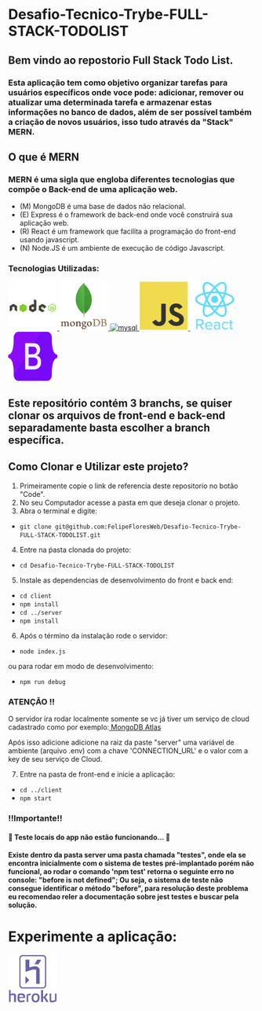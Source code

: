 <h1> Desafio-Tecnico-Trybe-FULL-STACK-TODOLIST </h1>


<h2> Bem vindo ao repostorio Full Stack Todo List.</h2>
<h3> Esta aplicação tem como objetivo organizar tarefas para usuários específicos onde voce pode: adicionar, remover ou atualizar uma determinada
tarefa e armazenar estas informações no banco de dados, além de ser possível também a criação de novos usuários, isso tudo através da "Stack" MERN.</h3>

<h2> O que é MERN </h2>
<h3>MERN é uma sigla que engloba diferentes tecnologias que compõe o Back-end de uma aplicação web.</h3>
<ul>
<li>(M) MongoDB é uma base de dados não relacional.</li>
<li>(E) Express é o framework de back-end onde você construirá sua aplicação web.</li>
<li>(R) React é um framework que facilita a programação do front-end usando javascript.</li>
<li>(N) Node.JS é um ambiente de execução de código Javascript.</li>
</ul>
<h3>Tecnologias Utilizadas:</h3>

<p align="left">
  <a href="https://nodejs.org/en/" target="_blank">
  <img src="https://raw.githubusercontent.com/devicons/devicon/master/icons/nodejs/nodejs-original-wordmark.svg" alt="node" width="100" height="100"/>
  </a>
  <a href="https://www.mongodb.com/" target="_blank">
  <img src="https://raw.githubusercontent.com/devicons/devicon/master/icons/mongodb/mongodb-original-wordmark.svg" alt="mongoDb" width="100" height="100"/>
  </a>
  <a href="https://expressjs.com/" target="_blank">
  <img src="https://w7.pngwing.com/pngs/212/722/png-transparent-web-development-express-js-javascript-software-framework-laravel-world-wide-web-purple-blue-text.png" alt="mysql" width="200" height="100"/>
  </a>
  <a href="https://developer.mozilla.org/en-US/docs/Web/JavaScript" target="_blank">
  <img src="https://raw.githubusercontent.com/devicons/devicon/master/icons/javascript/javascript-original.svg" alt="javascript" width="100" height="100"/>
  </a>
  <a href="https://reactjs.org/" target="_blank">
  <img src="https://raw.githubusercontent.com/devicons/devicon/master/icons/react/react-original-wordmark.svg" alt="react" width="100" height="100"/>
  </a>
  <a href="https://react-bootstrap.github.io/" target="_blank">
  <img src="https://raw.githubusercontent.com/devicons/devicon/master/icons/bootstrap/bootstrap-original.svg" alt="bootstrap" width="100" height="100"/>
  </a>
</p>

## Este repositório contém 3 branchs, se quiser clonar os arquivos de front-end e back-end separadamente basta escolher a branch específica.

## Como Clonar e Utilizar este projeto?

1. Primeiramente copie o link de referencia deste repositorio no botão "Code".
2. No seu Computador acesse a pasta em que deseja clonar o projeto.
3. Abra o terminal e digite:
* `git clone git@github.com:FelipeFloresWeb/Desafio-Tecnico-Trybe-FULL-STACK-TODOLIST.git`
4. Entre na ṕasta clonada do projeto:
* `cd Desafio-Tecnico-Trybe-FULL-STACK-TODOLIST`
5. Instale as dependencias de desenvolvimento do front e back end:
* `cd client`
* `npm install`
* `cd ../server`
* `npm install`
6. Após o término da instalação rode o servidor:
* `node index.js`

ou para rodar em modo de desenvolvimento:
* `npm run debug`

### ATENÇÃO :bangbang:
O servidor ira rodar localmente somente se vc já tiver um serviço de cloud cadastrado como por exemplo:<a href="https://www.mongodb.com/atlas/database" target="_blank"> MongoDB Atlas</a>

<p>Após isso adicione adicione na raiz da paste "server" uma variável de ambiente (arquivo .env) com a chave 'CONNECTION_URL' e o valor com a key de seu serviço de Cloud.</p>

7. Entre na pasta de front-end e inicie a aplicação:
* `cd ../client`
* `npm start`

### 	:bangbang:Importante:bangbang:
#### 	:construction: Teste locais do app não estão funcionando...	:construction:
#### Existe dentro da pasta server uma pasta chamada "testes", onde ela se encontra inicialmente com o sistema de testes pré-implantado porém não funcional, ao rodar o comando 'npm test' retorna o seguinte erro no console: "before is not defined"; Ou seja, o sistema de teste não consegue identificar o método "before", para resolução deste problema eu recomendao reler a documentação sobre jest testes e buscar pela solução.

<h1>Experimente a aplicação:</h1>
<a href="http://first-todo-list-frontend.herokuapp.com/" target="_blank">
<img src="https://raw.githubusercontent.com/devicons/devicon/master/icons/heroku/heroku-original-wordmark.svg" alt="node" width="100" height="100"/>
</a>
